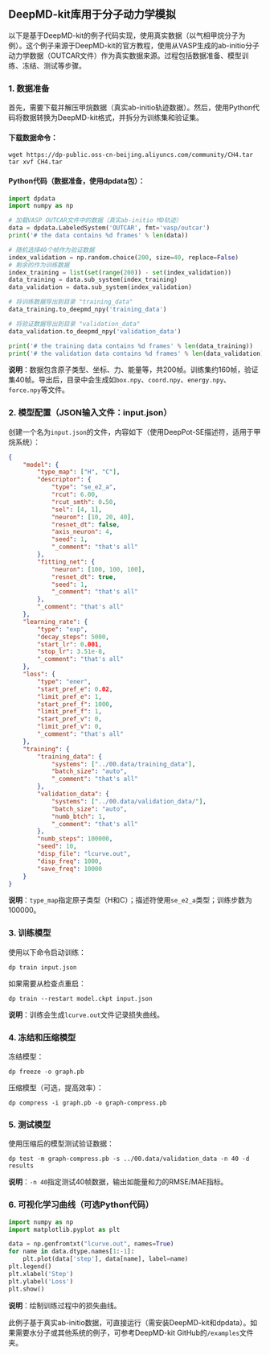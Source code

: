 ## DeepMD-kit库用于分子动力学模拟
以下是基于DeepMD-kit的例子代码实现，使用真实数据（以气相甲烷分子为例）。这个例子来源于DeepMD-kit的官方教程，使用从VASP生成的ab-initio分子动力学数据（OUTCAR文件）作为真实数据来源。过程包括数据准备、模型训练、冻结、测试等步骤。

### 1. 数据准备
首先，需要下载并解压甲烷数据（真实ab-initio轨迹数据）。然后，使用Python代码将数据转换为DeepMD-kit格式，并拆分为训练集和验证集。

#### 下载数据命令：
```
wget https://dp-public.oss-cn-beijing.aliyuncs.com/community/CH4.tar
tar xvf CH4.tar
```

#### Python代码（数据准备，使用dpdata包）：
```python
import dpdata 
import numpy as np

# 加载VASP OUTCAR文件中的数据（真实ab-initio MD轨迹）
data = dpdata.LabeledSystem('OUTCAR', fmt='vasp/outcar') 
print('# the data contains %d frames' % len(data))

# 随机选择40个帧作为验证数据
index_validation = np.random.choice(200, size=40, replace=False)     
# 剩余的作为训练数据
index_training = list(set(range(200)) - set(index_validation))       
data_training = data.sub_system(index_training)
data_validation = data.sub_system(index_validation)

# 将训练数据导出到目录 "training_data"
data_training.to_deepmd_npy('training_data')               

# 将验证数据导出到目录 "validation_data"
data_validation.to_deepmd_npy('validation_data')           

print('# the training data contains %d frames' % len(data_training)) 
print('# the validation data contains %d frames' % len(data_validation)) 
```
**说明**：数据包含原子类型、坐标、力、能量等，共200帧。训练集约160帧，验证集40帧。导出后，目录中会生成如`box.npy`、`coord.npy`、`energy.npy`、`force.npy`等文件。

### 2. 模型配置（JSON输入文件：input.json）
创建一个名为`input.json`的文件，内容如下（使用DeepPot-SE描述符，适用于甲烷系统）：
```json
{
    "model": {
        "type_map": ["H", "C"],                           
        "descriptor": {
            "type": "se_e2_a",                    
            "rcut": 6.00,                        
            "rcut_smth": 0.50,                         
            "sel": [4, 1],                       
            "neuron": [10, 20, 40],                 
            "resnet_dt": false,
            "axis_neuron": 4,                            
            "seed": 1,
            "_comment": "that's all"
        },
        "fitting_net": {
            "neuron": [100, 100, 100],   
            "resnet_dt": true,
            "seed": 1,
            "_comment": "that's all"
        },
        "_comment": "that's all"
    },
    "learning_rate": {
        "type": "exp",
        "decay_steps": 5000,
        "start_lr": 0.001,    
        "stop_lr": 3.51e-8,
        "_comment": "that's all"
    },
    "loss": {
        "type": "ener",
        "start_pref_e": 0.02,
        "limit_pref_e": 1,
        "start_pref_f": 1000,
        "limit_pref_f": 1,
        "start_pref_v": 0,
        "limit_pref_v": 0,
        "_comment": "that's all"
    },
    "training": {
        "training_data": {
            "systems": ["../00.data/training_data"],     
            "batch_size": "auto",                       
            "_comment": "that's all"
        },
        "validation_data": {
            "systems": ["../00.data/validation_data/"],
            "batch_size": "auto",               
            "numb_btch": 1,
            "_comment": "that's all"
        },
        "numb_steps": 100000,                           
        "seed": 10,
        "disp_file": "lcurve.out",
        "disp_freq": 1000,
        "save_freq": 10000
    }
}
```
**说明**：`type_map`指定原子类型（H和C）；描述符使用`se_e2_a`类型；训练步数为100000。

### 3. 训练模型
使用以下命令启动训练：
```
dp train input.json
```
如果需要从检查点重启：
```
dp train --restart model.ckpt input.json
```
**说明**：训练会生成`lcurve.out`文件记录损失曲线。

### 4. 冻结和压缩模型
冻结模型：
```
dp freeze -o graph.pb
```
压缩模型（可选，提高效率）：
```
dp compress -i graph.pb -o graph-compress.pb
```


### 5. 测试模型
使用压缩后的模型测试验证数据：
```
dp test -m graph-compress.pb -s ../00.data/validation_data -n 40 -d results
```
**说明**：`-n 40`指定测试40帧数据，输出如能量和力的RMSE/MAE指标。

### 6. 可视化学习曲线（可选Python代码）
```python
import numpy as np
import matplotlib.pyplot as plt

data = np.genfromtxt("lcurve.out", names=True)
for name in data.dtype.names[1:-1]:
    plt.plot(data['step'], data[name], label=name)
plt.legend()
plt.xlabel('Step')
plt.ylabel('Loss')
plt.show()
```
**说明**：绘制训练过程中的损失曲线。

此例子基于真实ab-initio数据，可直接运行（需安装DeepMD-kit和dpdata）。如果需要水分子或其他系统的例子，可参考DeepMD-kit GitHub的`/examples`文件夹。
